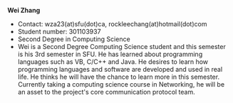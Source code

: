 **Wei Zhang**
  * Contact: wza23(at)sfu(dot)ca, rockleechang(at)hotmail(dot)com
  * Student number: 301103937
  * Second Degree in Computing Science
  * Wei is a Second Degree Computing Science student and this semester is his 3rd semester in SFU. He has learned about programming languages such as VB, C/C++ and Java. He desires to learn how programming languages and software are developed and used in real life. He thinks he will have the chance to learn more in this semester. Currently taking a computing science course in Networking, he will be an asset to the project's core communication protocol team.